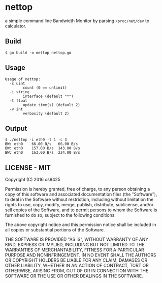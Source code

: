 # nettop
a simple command line Bandwidth Monitor by parsing `/proc/net/dev` to calculator.

## Build
```
$ go build -o nettop nettop.go
```

## Usage
```
Usage of nettop:
  -c uint
    	count (0 == unlimit)
  -i string
    	interface (default "*")
  -t float
    	update time(s) (default 2)
  -v int
    	verbosity (default 2)

```

## Output
```
$ ./nettop -i eth0 -t 1 -c 3
BW:	eth0	66.00 B/s	66.00 B/s
BW:	eth0	157.00 B/s	143.00 B/s
BW:	eth0	163.00 B/s	224.00 B/s
```

## LICENSE - MIT
Copyright (C) 2016 cs8425

Permission is hereby granted, free of charge, to any person obtaining a copy of this software and associated documentation files (the "Software"), to deal in the Software without restriction, including without limitation the rights to use, copy, modify, merge, publish, distribute, sublicense, and/or sell copies of the Software, and to permit persons to whom the Software is furnished to do so, subject to the following conditions:

The above copyright notice and this permission notice shall be included in all copies or substantial portions of the Software.

THE SOFTWARE IS PROVIDED "AS IS", WITHOUT WARRANTY OF ANY KIND, EXPRESS OR IMPLIED, INCLUDING BUT NOT LIMITED TO THE WARRANTIES OF MERCHANTABILITY, FITNESS FOR A PARTICULAR PURPOSE AND NONINFRINGEMENT. IN NO EVENT SHALL THE AUTHORS OR COPYRIGHT HOLDERS BE LIABLE FOR ANY CLAIM, DAMAGES OR OTHER LIABILITY, WHETHER IN AN ACTION OF CONTRACT, TORT OR OTHERWISE, ARISING FROM, OUT OF OR IN CONNECTION WITH THE SOFTWARE OR THE USE OR OTHER DEALINGS IN THE SOFTWARE.


